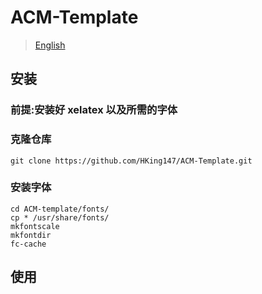 # ACM-Template

> [English](./README.md)

## 安装

### 前提:安装好 xelatex 以及所需的字体

### 克隆仓库

```
git clone https://github.com/HKing147/ACM-Template.git
```

### 安装字体

```
cd ACM-template/fonts/
cp * /usr/share/fonts/
mkfontscale
mkfontdir
fc-cache
```

## 使用
